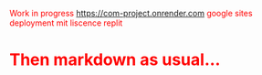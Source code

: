 Work in progress
https://com-project.onrender.com
google sites deployment
mit liscence
replit
<script src="https://unpkg.com/react@15.6.1/dist/react.js"></script>
<script src="https://unpkg.com/react-dom@15.6.1/dist/react-dom.js"></script>
<link rel="stylesheet" type="text/css" href="https://unpkg.com/purecss@1.0.0/build/pure-min.css"/>
<style>body { color: red }</style>

# Then markdown as usual...
